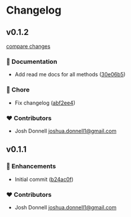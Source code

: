 # Changelog


## v0.1.2

[compare changes](https://github.com/JoshDonnell/nuxt-auth-laravel/compare/v0.1.1...v0.1.2)

### 📖 Documentation

- Add read me docs for all methods ([30e06b5](https://github.com/JoshDonnell/nuxt-auth-laravel/commit/30e06b5))

### 🏡 Chore

- Fix changelog ([abf2ee4](https://github.com/JoshDonnell/nuxt-auth-laravel/commit/abf2ee4))

### ❤️ Contributors

- Josh Donnell <joshua.donnell1@gmail.com>

## v0.1.1


### 🚀 Enhancements

- Initial commit ([b24ac0f](https://github.com/JoshDonnell/nuxt-auth-laravel/commit/b24ac0f))

### ❤️ Contributors

- Josh Donnell <joshua.donnell1@gmail.com>
